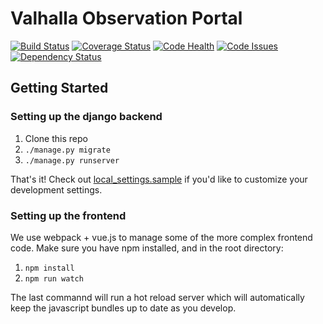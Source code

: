 # Valhalla Observation Portal
[![Build Status](https://travis-ci.org/LCOGT/valhalla.svg?branch=master)](https://travis-ci.org/LCOGT/valhalla)
[![Coverage Status](https://coveralls.io/repos/github/LCOGT/valhalla/badge.svg?branch=master)](https://coveralls.io/github/LCOGT/valhalla?branch=master)
[![Code Health](https://landscape.io/github/LCOGT/valhalla/master/landscape.svg?style=flat)](https://landscape.io/github/LCOGT/valhalla/master)
[![Code Issues](https://www.quantifiedcode.com/api/v1/project/6da4827702214bcf9c798ebe788110d9/badge.svg)](https://www.quantifiedcode.com/app/project/6da4827702214bcf9c798ebe788110d9)
[![Dependency Status](https://www.versioneye.com/user/projects/589df7f4940b230036768664/badge.svg)](https://www.versioneye.com/user/projects/589df7f4940b230036768664)

## Getting Started

### Setting up the django backend

1. Clone this repo
2. `./manage.py migrate`
3. `./manage.py runserver`

That's it! Check out [local_settings.sample](local_settings.sample) if you'd
like to customize your development settings.

### Setting up the frontend
We use webpack + vue.js to manage some of the more complex frontend code.
Make sure you have npm installed, and in the root directory:

1. `npm install`
2. `npm run watch`

The last commannd will run a hot reload server which will automatically keep the javascript
bundles up to date as you develop.
